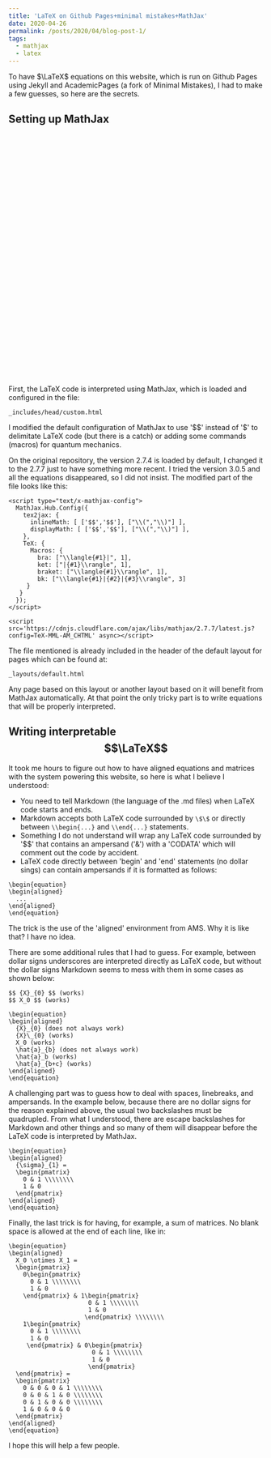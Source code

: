 ```yaml
---
title: 'LaTeX on Github Pages+minimal mistakes+MathJax'
date: 2020-04-26
permalink: /posts/2020/04/blog-post-1/
tags:
  - mathjax
  - latex
---
```




To have $\LaTeX$ equations on this website, which is run on Github Pages using Jekyll and AcademicPages (a fork of Minimal Mistakes), I had to make a few guesses, so here are the secrets. 


## Setting up MathJax

<script src="mathcell.js"></script>
<div class="mathcell" style="height: 5in">
<script>

var parent = document.currentScript.parentNode;

var id = generateId();
parent.id = id;

MathCell( id, [] );

parent.update = function( id ) {

  var points = 7, size = 3;

  var step = 1 / ( points - 1 );

  var data = [];

  for ( var i = 0 ; i < points ; i++ )
    for ( var j = 0 ; j < points ; j++ )
      for ( var k = 0 ; k < points ; k++ ) {

        var x = step * i;
        var y = step * j;
        var z = step * k;

        var r = Math.round( 255 * x );
        var g = Math.round( 255 * y );
        var b = Math.round( 255 * z );

        var rgbString = `rgb( ${r}, ${g}, ${b} )`;

        data.push( point( [ x, y, z ], { size: size, color: rgbString } ) );

      }

  var config = { type: 'threejs', frame: false };

  evaluate( id, data, config );

}

parent.update( id );

</script>
</div>

First, the LaTeX code is interpreted using MathJax, which is loaded and configured in the file: 

```
_includes/head/custom.html
```

I modified the default configuration of MathJax to use '\$\$' instead of '\$' to delimitate LaTeX code (but there is a catch) or adding some commands (macros) for quantum mechanics.  

On the original repository, the version 2.7.4 is loaded by default, I changed it to the 2.7.7 just to have something more recent. I tried the version 3.0.5 and all the equations disappeared, so I did not insist. The modified part of the file looks like this:

```
<script type="text/x-mathjax-config">
  MathJax.Hub.Config({
    tex2jax: {
      inlineMath: [ ['$$','$$'], ["\\(","\\)"] ],
      displayMath: [ ['$$','$$'], ["\\(","\\)"] ],
    },
    TeX: {
      Macros: {
        bra: ["\\langle{#1}|", 1],
        ket: ["|{#1}\\rangle", 1],
        braket: ["\\langle{#1}\\rangle", 1],
        bk: ["\\langle{#1}|{#2}|{#3}\\rangle", 3]
     }
   }
  });
</script>

<script src='https://cdnjs.cloudflare.com/ajax/libs/mathjax/2.7.7/latest.js?config=TeX-MML-AM_CHTML' async></script>
```

The file mentioned is already included in the header of the default layout for pages which can be found at:

```
_layouts/default.html
```

Any page based on this layout or another layout based on it will benefit from MathJax automatically. 
At that point the only tricky part is to write equations that will be properly interpreted. 


## Writing interpretable $$\LaTeX$$

It took me hours to figure out how to have aligned equations and matrices with the system powering this website, so here is what I believe I understood:
- You need to tell Markdown (the language of the .md files) when LaTeX code starts and ends.  
- Markdown accepts both LaTeX code surrounded by `\$\$` or directly between `\\begin{...}` and `\\end{...}` statements.  
- Something I do not understand will wrap any LaTeX code surrounded by '\$\$' that contains an ampersand ('\&') with a 'CODATA' which will comment out the code by accident.  
- LaTeX code directly between 'begin' and 'end' statements (no dollar sings) can contain ampersands if it is formatted as follows:

```
\begin{equation}
\begin{aligned}
  ...
\end{aligned}
\end{equation}
```

The trick is the use of the 'aligned' environment from AMS. Why it is like that? I have no idea.  

There are some additional rules that I had to guess. For example, between dollar signs underscores are interpreted directly as LaTeX code, but without the dollar signs Markdown seems to mess with them in some cases as shown below:

```
$$ {X}_{0} $$ (works)
$$ X_0 $$ (works)

\begin{equation}
\begin{aligned}
  {X}_{0} (does not always work)
  {X}\_{0} (works)
  X_0 (works)
  \hat{a}_{b} (does not always work)
  \hat{a}_b (works)
  \hat{a}_{b+c} (works)
\end{aligned}
\end{equation}
```

A challenging part was to guess how to deal with spaces, linebreaks, and ampersands. In the example below, because there are no dollar signs for the reason explained above, the usual two backslashes must be quadrupled. From what I understood, there are escape backslashes for Markdown and other things and so many of them will disappear before the LaTeX code is interpreted by MathJax.

```
\begin{equation}
\begin{aligned}
  {\sigma}_{1} =  
  \begin{pmatrix}
    0 & 1 \\\\\\\\
    1 & 0
  \end{pmatrix} 
\end{aligned}
\end{equation}
```

Finally, the last trick is for having, for example, a sum of matrices. No blank space is allowed at the end of each line, like in:

```
\begin{equation}
\begin{aligned}
  X_0 \otimes X_1 =  
  \begin{pmatrix}
    0\begin{pmatrix} 
      0 & 1 \\\\\\\\
      1 & 0
    \end{pmatrix} & 1\begin{pmatrix}
                      0 & 1 \\\\\\\\
                      1 & 0
                     \end{pmatrix} \\\\\\\\
    1\begin{pmatrix} 
      0 & 1 \\\\\\\\
      1 & 0
     \end{pmatrix} & 0\begin{pmatrix}
                       0 & 1 \\\\\\\\
                       1 & 0
                      \end{pmatrix} 
  \end{pmatrix} = 
  \begin{pmatrix}
    0 & 0 & 0 & 1 \\\\\\\\
    0 & 0 & 1 & 0 \\\\\\\\
    0 & 1 & 0 & 0 \\\\\\\\
    1 & 0 & 0 & 0 
  \end{pmatrix}
\end{aligned}
\end{equation}
```

I hope this will help a few people. 


